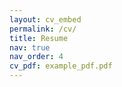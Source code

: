 ```yaml
---
layout: cv_embed
permalink: /cv/
title: Resume
nav: true
nav_order: 4
cv_pdf: example_pdf.pdf
---
```

